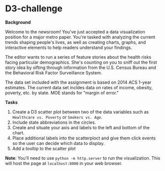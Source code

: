 # D3-challenge

**Background**

Welcome to the newsroom! You've just accepted a data visualization position for a major metro paper. You're tasked with analyzing the current trends shaping people's lives, as well as creating charts, graphs, and interactive elements to help readers understand your findings.

The editor wants to run a series of feature stories about the health risks facing particular demographics. She's counting on you to sniff out the first story idea by sifting through information from the U.S. Census Bureau and the Behavioral Risk Factor Surveillance System.

The data set included with the assignment is based on 2014 ACS 1-year estimates. The current data set incldes data on rates of income, obesity, poverty, etc. by state. MOE stands for "margin of error."

**Tasks**
1) Create a D3 scatter plot between two of the data variables such as `Healthcare vs. Poverty` or `Smokers vs. Age`.
2) Include state abbreviations in the circles.
3) Create and situate your axis and labels to the left and bottom of the chart.
4) Place additional labels into the scatterploct and give them click events so the user can decide which data to display.
5) Add a tooltip to the scatter plot

**Note**: You'll need to use `python -m http.server` to run the visualization. This will host the page at `localhost:8000` in your web browser.
